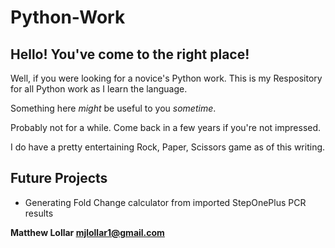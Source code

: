 # Python-Work
## Hello!  You've come to the right place!
Well, if you were looking for a novice's Python work.
This is my Respository for all Python work as I learn the language.

Something here *might* be useful to you *sometime*.

Probably not for a while.  Come back in a few years if you're not impressed.

I do have a pretty entertaining Rock, Paper, Scissors game as of this writing.

## Future Projects

  - Generating Fold Change calculator from imported StepOnePlus PCR results

**Matthew Lollar    mjlollar1@gmail.com**
